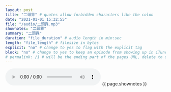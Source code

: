```yaml
---
layout: post
title: "二頭靠" # quotes allow forbidden characters like the colon
date: "2021-01-01 15:32:55"
file: "/audio/二頭靠.mp3"
shownotes: "二頭靠"
summary: "二頭靠"
duration: "file_duration" # audio length in min:sec
length: "file_length" # filesize in bytes
explicit: "no" # change to yes to flag with the explicit tag
block: "no" # change to yes to keep an episode from showing up in iTunes
# permalink: /1 # will be the ending part of the pages URL, delete to default to the title
---
```


<audio controls>
<source src="{{site.url}}{{site.baseurl}}{{ page.file }}" type="audio/x-mp3">
Your browser does not support the audio element.
</audio>
{{ page.shownotes }}

